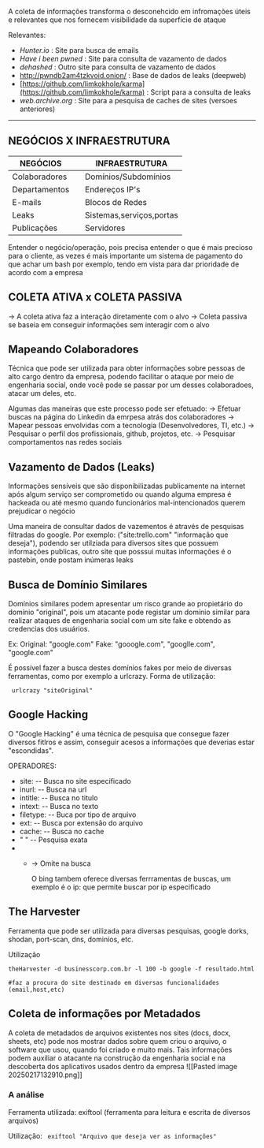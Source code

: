  A coleta de informações transforma o desconehcido em infromações úteis e relevantes que nos fornecem visibilidade da superfície de ataque

Relevantes: 
* *Hunter.io* : Site para busca de emails
*  *Have i been pwned* : Site para consulta de vazamento de dados
*  *dehashed* : Outro site para consulta de vazamento de dados
*  http://pwndb2am4tzkvoid.onion/ : Base de dados de leaks (deepweb)
*  [https://github.com/limkokhole/karma](https://github.com/limkokhole/karma) : Script para a consulta de leaks
*  *web.archive.org* : Site para a pesquisa de caches de sites (versoes anteriores) 
---
## NEGÓCIOS X INFRAESTRUTURA  

| NEGÓCIOS      |     | INFRAESTRUTURA           |
| ------------- | --- | ------------------------ |
| Colaboradores |     | Domínios/Subdomínios     |
| Departamentos |     | Endereços IP's           |
| E-mails       |     | Blocos de Redes          |
| Leaks         |     | Sistemas,serviços,portas |
| Publicações   |     | Servidores               |
Entender o negócio/operação, pois precisa entender o que é mais precioso para o cliente, as vezes é mais importante um sistema de pagamento do que achar um bash por exemplo, tendo em vista para dar prioridade de acordo com a empresa

## COLETA ATIVA x COLETA PASSIVA
 -> A coleta ativa faz a interação diretamente com o alvo
 -> Coleta passiva se baseia em conseguir informações sem interagir com o alvo

## Mapeando Colaboradores

Técnica que pode ser utilizada para obter informações sobre pessoas de alto cargo dentro da empresa, podendo facilitar o ataque por meio de engenharia social, onde você pode se passar por um desses colaboradoes, atacar um deles, etc.

Algumas das maneiras que este processo pode ser efetuado:
-> Efetuar buscas na página do Linkedin da emrpesa atrás dos colaboradores
-> Mapear pessoas envolvidas com  a tecnologia (Desenvolvedores, TI, etc.)
-> Pesquisar o perfil dos profissionais, github, projetos, etc.
-> Pesquisar comportamentos nas redes sociais

## Vazamento de Dados (Leaks)
 Informações sensíveis que são disponibilizadas publicamente na internet após algum serviço ser comprometido ou quando alguma empresa é hackeada ou até mesmo quando funcionários mal-intencionados querem prejudicar o negócio

Uma maneira de consultar dados de vazementos é através de pesquisas filtradas do google.
Por exemplo: ("site:trello.com" "informação que deseja"), podendo ser utilziada para diversos sites que possuem informações publicas, outro site que posssui muitas informações é o pastebin, onde postam inúmeras leaks


## Busca de Domínio Similares
 Domínios similares podem apresentar um risco grande ao propietário do domínio "original", pois um atacante pode registar um domínio similar para realizar ataques de engenharia social com um site fake e obtendo as credencias dos usuários.

Ex: Original: "google.com" Fake: "gooogle.com", "googlle.com", "googIe.com"

É possível fazer a busca destes domínios fakes por meio de diversas ferramentas, como por exemplo a urlcrazy.
Forma de utilização:
```
 urlcrazy "siteOriginal"
```



## Google Hacking
O "Google Hacking" é uma técnica de pesquisa que consegue fazer diversos fitlros e assim, conseguir acesos a informações que deverias estar "escondidas".

OPERADORES:
 - site:  -- Busca no site especificado
 - inurl: -- Busca na url
 - intitle: -- Busca no titulo
 - intext: -- Busca no texto 
 - filetype: -- Buca por tipo de arquivo
 - ext: -- Busca por extensão do arquivo
 - cache: -- Busca no cache
 - " " -- Pesquisa exata
 -  - -> Omite na busca

		O bing tambem oferece diversas ferrramentas de buscas, um exemplo é o ip: que permite buscar por ip especificado


## The Harvester

Ferramenta que pode ser utilizada para diversas pesquisas, google dorks, shodan, port-scan, dns, dominios, etc. 

Utilização

```
theHarvester -d businesscorp.com.br -l 100 -b google -f resultado.html

#faz a procura do site destinado em diversas funcionalidades (email,host,etc)
```



## Coleta de informações por Metadados

 A coleta de metadados de arquivos existentes nos sites (docs, docx, sheets, etc) pode nos mostrar dados sobre quem criou o arquivo, o software que usou, quando foi criado e muito mais. Tais informações podem auxiliar o atacante na construção da engenharia social e na descoberta dos aplicativos usados dentro da empresa
![[Pasted image 20250217132910.png]]

### A análise
Ferramenta utilizada: exiftool (ferramenta para leitura e escrita de diversos arquivos)

Utilização:
``` exiftool "Arquivo que deseja ver as informações"```

